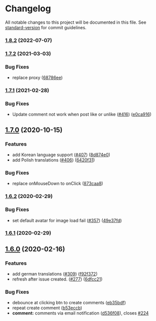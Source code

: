 # Changelog

All notable changes to this project will be documented in this file. See [standard-version](https://github.com/conventional-changelog/standard-version) for commit guidelines.

### [1.8.2](https://github.com/KingCheni/gitalk/compare/v1.8.1...v1.8.2) (2022-07-07)

### [1.7.2](https://github.com/gitalk/gitalk/compare/v1.7.1...v1.7.2) (2021-03-03)


### Bug Fixes

* replace proxy ([68786ee](https://github.com/gitalk/gitalk/commit/68786ee5d28b1e93fc7dcb57edabc70370d80cca))

### [1.7.1](https://github.com/gitalk/gitalk/compare/v1.7.0...v1.7.1) (2021-02-28)


### Bug Fixes

* Update comment not work when post like or unlike ([#416](https://github.com/gitalk/gitalk/issues/416)) ([e0ca916](https://github.com/gitalk/gitalk/commit/e0ca91652165c0a1c54a9b214e00168e1f8dbb17))

## [1.7.0](https://github.com/gitalk/gitalk/compare/v1.6.2...v1.7.0) (2020-10-15)


### Features

* add Korean language support ([#407](https://github.com/gitalk/gitalk/issues/407)) ([8d874e0](https://github.com/gitalk/gitalk/commit/8d874e02f12282f6a28ec0958f99685cf92f5fd9))
* add Polish translations ([#406](https://github.com/gitalk/gitalk/issues/406)) ([6420f31](https://github.com/gitalk/gitalk/commit/6420f315ec92eb9b30e4532cffbb26e862237ef6))


### Bug Fixes

* replace onMouseDown to onClick ([873caa8](https://github.com/gitalk/gitalk/commit/873caa8407407476ea682bad8a5b6f60534e3cb4))

### [1.6.2](https://github.com/gitalk/gitalk/compare/v1.6.0...v1.6.2) (2020-02-29)


### Bug Fixes

* set default avatar for image load fail ([#357](https://github.com/gitalk/gitalk/issues/357)) ([49e37fd](https://github.com/gitalk/gitalk/commit/49e37fddf6b374ce863f1888d23b0e09a53b3db0))

### [1.6.1](https://github.com/gitalk/gitalk/compare/v1.6.0...v1.6.1) (2020-02-29)

## [1.6.0](https://github.com/gitalk/gitalk/compare/v1.5.2...v1.6.0) (2020-02-16)


### Features

* add german translations ([#309](https://github.com/gitalk/gitalk/issues/309)) ([f92f372](https://github.com/gitalk/gitalk/commit/f92f3722fbabce236c8e3e13202a0cb1c91de757))
* refresh after issue created. ([#277](https://github.com/gitalk/gitalk/issues/277)) ([6dfcc21](https://github.com/gitalk/gitalk/commit/6dfcc2150b1bd51f6ed939430cad7f712b33602a))


### Bug Fixes

* debounce at clicking btn to create comments ([eb35bdf](https://github.com/gitalk/gitalk/commit/eb35bdf9ad23e5f5a5240848d6465a863ffa70e0))
* repeat create comment ([b53eccb](https://github.com/gitalk/gitalk/commit/b53eccb31af582818079c944f840b82b5ac8f031))
* **comment:** comments via email notification ([d536f08](https://github.com/gitalk/gitalk/commit/d536f08437532fa5f526b7f3becec3bf97fac9dd)), closes [#224](https://github.com/gitalk/gitalk/issues/224)
